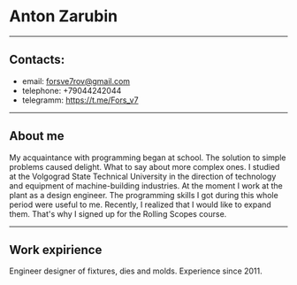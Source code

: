# Anton Zarubin
******
## Contacts:
* email: forsve7rov@gmail.com
* telephone: +79044242044
* telegramm: https://t.me/Fors_v7
******
## About me

My acquaintance with programming began at school. The solution to simple problems caused delight. What to say about more complex ones.
I studied at the Volgograd State Technical University in the direction of technology and equipment of machine-building industries. At the moment I work at the plant as a design engineer. The programming skills I got during this whole period were useful to me. Recently, I realized that I would like to expand them. That's why I signed up for the Rolling Scopes course.
******

## Work expirience
Engineer designer of fixtures, dies and molds. Experience since 2011.